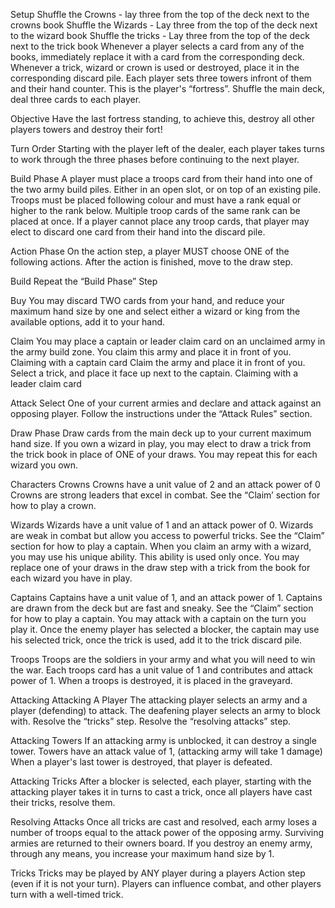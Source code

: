 Setup
        Shuffle the Crowns - lay three from the top of the deck next to the crowns book
        Shuffle the Wizards - Lay three from the top of the deck next to the wizard book
        Shuffle the tricks - Lay three from the top of the deck next to the trick book
        Whenever a player selects a card from any of the books, immediately replace it with a card from the corresponding deck.
        Whenever a trick, wizard or crown is used or destroyed, place it in the corresponding discard pile.
        Each player sets three towers infront of them and their hand counter. This is the player's “fortress”. 
        Shuffle the main deck, deal three cards to each player. 

Objective
  Have the last fortress standing, to achieve this, destroy all other players towers and destroy their fort!


Turn Order
  Starting with the player left of the dealer, each player takes turns to work through the three phases before continuing to the next player.  

Build Phase
  A player must place a troops card from their hand into one of the two army build piles.
  Either in an open slot, or on top of an existing pile. 
  Troops must be placed following colour and must have a rank equal or higher to the rank below.
  Multiple troop cards of the same rank can be placed at once. 
  If a player cannot place any troop cards, that player may elect to discard one card from their hand into the discard pile. 


Action Phase
  On the action step, a player MUST choose ONE of the following actions. After the action is finished, move to the draw step.

Build
  Repeat the “Build Phase” Step

Buy
  You may discard TWO cards from your hand, and reduce your maximum hand size by one and select either a wizard or king from the available options, add it to your hand. 

Claim
  You may place a captain or leader claim card on an unclaimed army in the army build zone. You claim this army and place it in front of you. 
  Claiming with a captain card
  Claim the army and place it in front of you.
  Select a trick, and place it face up next to the captain.
  Claiming with a leader claim card


Attack
  Select One of your current armies and declare and attack against an opposing player. 
  Follow the instructions under the “Attack Rules” section.


Draw Phase
  Draw cards from the main deck up to your current maximum hand size. 
  If you own a wizard in play, you may elect to draw a trick from the trick book in place of ONE of your draws. You may repeat this for each wizard you own. 



Characters
  Crowns
    Crowns have a unit value of 2 and an attack power of 0
    Crowns are strong leaders that excel in combat. 
    See the “Claim’ section for how to play a crown.

Wizards
  Wizards have a unit value of 1 and an attack power of 0.
    Wizards are weak in combat but allow you access to powerful tricks.
    See the “Claim” section for how to play a captain.
    When you claim an army with a wizard, you may use his unique ability. This ability is used only once. 
    You may replace one of your draws in the draw step with a trick from the book for each wizard you have in play. 

Captains
  Captains have a unit value of 1, and an attack power of 1.
    Captains are drawn from the deck but are fast and sneaky. 
    See the “Claim” section for how to play a captain.
    You may attack with a captain on the turn you play it.
    Once the enemy player has selected a blocker, the captain may use his selected trick, once the trick is used, add it to the trick discard pile. 

Troops
  Troops are the soldiers in your army and what you will need to win the war. Each troops card has a unit value of 1 and contributes and attack power of 1.
  When a troops is destroyed, it is placed in the graveyard.

Attacking
  Attacking A Player
  The attacking player selects an army and a player (defending)  to attack.
  The deafening player selects an army to block with.
  Resolve the “tricks” step.
  Resolve the “resolving attacks” step.


Attacking Towers
  If an attacking army is unblocked, it can destroy a single tower. 
  Towers have an attack value of 1, (attacking army will take 1 damage)
  When a player's last tower is destroyed, that player is defeated. 

Attacking Tricks
  After a blocker is selected, each player, starting with the attacking player takes it in turns to cast a trick, once all players have cast their tricks, resolve them. 


Resolving Attacks
  Once all tricks are cast and resolved, each army loses a number of troops equal to the attack power of the opposing army. 
  Surviving armies are returned to their owners board. 
  If you destroy an enemy army, through any means, you increase your maximum hand size by 1.

Tricks
  Tricks may be played by ANY player during a players Action step (even if it is not your turn). 
  Players can influence combat, and other players turn with a well-timed trick. 

